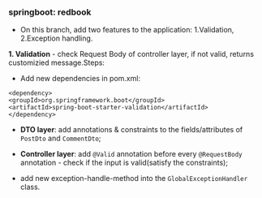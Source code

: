 ### springboot: redbook
- On this branch, add two features to the application: 1.Validation, 2.Exception handling.

**1. Validation** - check Request Body of controller layer, if not valid, returns customizied message.Steps:

- Add new dependencies in pom.xml:
```
<dependency>
<groupId>org.springframework.boot</groupId>
<artifactId>spring-boot-starter-validation</artifactId>
</dependency>
```

- **DTO layer**: add annotations & constraints to the fields/attributes of `PostDto` and `CommentDto`;

- **Controller layer**: add `@Valid` annotation before every `@RequestBody` annotation - check if the input is valid(satisfy the constraints);

- add new exception-handle-method into the `GlobalExceptionHandler` class.
